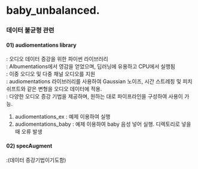 # baby_unbalanced. 
### 데이터 불균형 관련

#### 01) audiomentations library  
: 오디오 데이터 증강을 위한 파이썬 라이브러리  
: Albumentations에서 영감을 얻었으며, 딥러닝에 유용하고 CPU에서 실행됨  
: 이중 오디오 및 다중 채널 오디오를 지원  
: audiomentations 라이브러리를 사용하여 Gaussian 노이즈, 시간 스트레칭 및 피치 쉬프트와 같은 변형을 오디오 데이터에 적용.  
: 다양한 오디오 증강 기법을 제공하며, 원하는 대로 파이프라인을 구성하여 사용이 가능.  

1. audiomentations_ex : 예제 이용하여 실행
2. audiomentations_baby : 예제 이용하여 baby 음성 넣어 실행. 디렉토리로 넣을 때 오류 발생


#### 02) specAugment  
:(데이터 증강기법이기도함)
